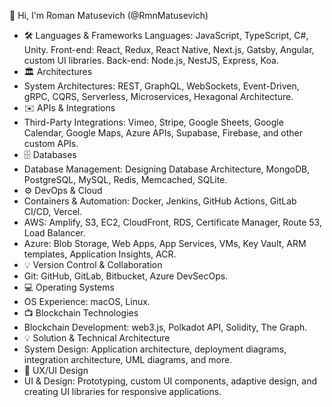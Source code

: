 👋 Hi, I'm Roman Matusevich (@RmnMatusevich)

- 🛠 Languages & Frameworks
  Languages: JavaScript, TypeScript, C#, Unity.
  Front-end: React, Redux, React Native, Next.js, Gatsby, Angular, custom UI libraries.
  Back-end: Node.js, NestJS, Express, Koa.
- 🏛 Architectures
- System Architectures: REST, GraphQL, WebSockets, Event-Driven, gRPC, CQRS, Serverless, Microservices, Hexagonal Architecture.
- ✉️ APIs & Integrations
- Third-Party Integrations: Vimeo, Stripe, Google Sheets, Google Calendar, Google Maps, Azure APIs, Supabase, Firebase, and other custom APIs.
- 🗄 Databases
- Database Management: Designing Database Architecture, MongoDB, PostgreSQL, MySQL, Redis, Memcached, SQLite.
- ⚙️ DevOps & Cloud
- Containers & Automation: Docker, Jenkins, GitHub Actions, GitLab CI/CD, Vercel.
- AWS: Amplify, S3, EC2, CloudFront, RDS, Certificate Manager, Route 53, Load Balancer.
- Azure: Blob Storage, Web Apps, App Services, VMs, Key Vault, ARM templates, Application Insights, ACR.
- 💡 Version Control & Collaboration
- Git: GitHub, GitLab, Bitbucket, Azure DevSecOps.
- 💻 Operating Systems
- OS Experience: macOS, Linux.
- 📺 Blockchain Technologies
- Blockchain Development: web3.js, Polkadot API, Solidity, The Graph.
- 💡 Solution & Technical Architecture
- System Design: Application architecture, deployment diagrams, integration architecture, UML diagrams, and more.
- 📱 UX/UI Design
- UI & Design: Prototyping, custom UI components, adaptive design, and creating UI libraries for responsive applications.
